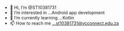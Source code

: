 - 👋 Hi, I’m @ST10381731
- 👀 I’m interested in ...Android app development
- 🌱 I’m currently learning ...Kotlin
- 📫 How to reach me ...st10381731@vcconnect.edu.za

<!---
ST10381731/ST10381731 is a ✨ special ✨ repository because its `README.md` (this file) appears on your GitHub profile.
You can click the Preview link to take a look at your changes.
--->
